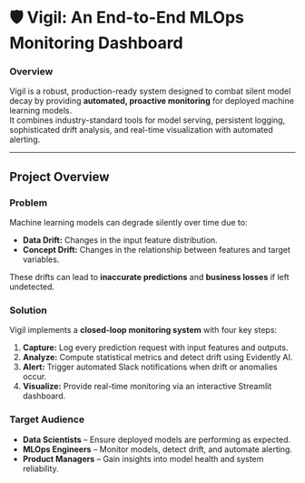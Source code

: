 # 🛡️ Vigil: An End-to-End MLOps Monitoring Dashboard

### Overview
Vigil is a robust, production-ready system designed to combat silent model decay by providing **automated, proactive monitoring** for deployed machine learning models.  
It combines industry-standard tools for model serving, persistent logging, sophisticated drift analysis, and real-time visualization with automated alerting.

---

## Project Overview

### Problem
Machine learning models can degrade silently over time due to:

- **Data Drift:** Changes in the input feature distribution.  
- **Concept Drift:** Changes in the relationship between features and target variables.  

These drifts can lead to **inaccurate predictions** and **business losses** if left undetected.

### Solution
Vigil implements a **closed-loop monitoring system** with four key steps:

1. **Capture:** Log every prediction request with input features and outputs.  
2. **Analyze:** Compute statistical metrics and detect drift using Evidently AI.  
3. **Alert:** Trigger automated Slack notifications when drift or anomalies occur.  
4. **Visualize:** Provide real-time monitoring via an interactive Streamlit dashboard.

### Target Audience
- **Data Scientists** – Ensure deployed models are performing as expected.  
- **MLOps Engineers** – Monitor models, detect drift, and automate alerting.  
- **Product Managers** – Gain insights into model health and system reliability.
